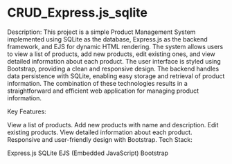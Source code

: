 # CRUD_Express.js_sqlite
Description:
This project is a simple Product Management System implemented using SQLite as the database, Express.js as the backend framework, and EJS for dynamic HTML rendering. The system allows users to view a list of products, add new products, edit existing ones, and view detailed information about each product. The user interface is styled using Bootstrap, providing a clean and responsive design. The backend handles data persistence with SQLite, enabling easy storage and retrieval of product information. The combination of these technologies results in a straightforward and efficient web application for managing product information.

Key Features:

View a list of products.
Add new products with name and description.
Edit existing products.
View detailed information about each product.
Responsive and user-friendly design with Bootstrap.
Tech Stack:

Express.js
SQLite
EJS (Embedded JavaScript)
Bootstrap
